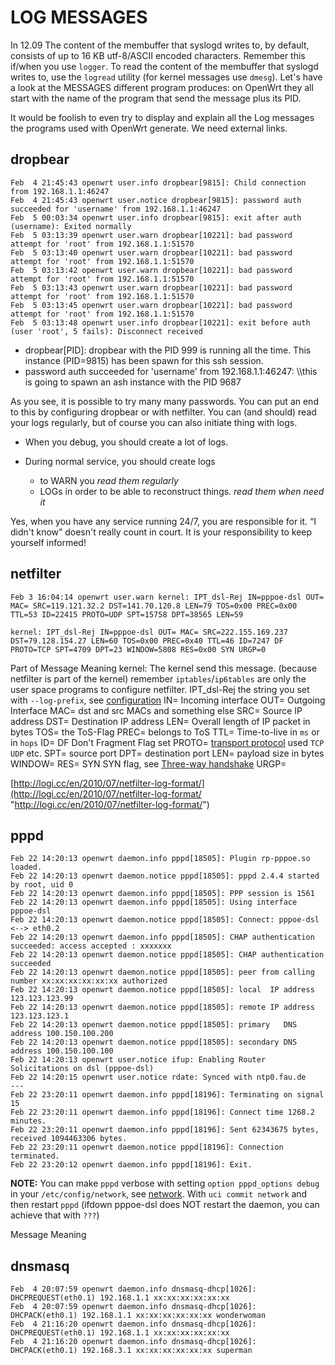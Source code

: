 # LOG MESSAGES

In 12.09 The content of the membuffer that syslogd writes to, by default, consists of up to 16 KB utf-8/ASCII encoded characters. Remember this if/when you use `logger`. To read the content of the membuffer that syslogd writes to, use the `logread` utility (for kernel messages use `dmesg`). Let's have a look at the MESSAGES different program produces: on OpenWrt they all start with the name of the program that send the message plus its PID.

It would be foolish to even try to display and explain all the Log messages the programs used with OpenWrt generate. We need external links.

## dropbear

```
Feb  4 21:45:43 openwrt user.info dropbear[9815]: Child connection from 192.168.1.1:46247
Feb  4 21:45:43 openwrt user.notice dropbear[9815]: password auth succeeded for 'username' from 192.168.1.1:46247
Feb  5 00:03:34 openwrt user.info dropbear[9815]: exit after auth (username): Exited normally
Feb  5 03:13:39 openwrt user.warn dropbear[10221]: bad password attempt for 'root' from 192.168.1.1:51570
Feb  5 03:13:40 openwrt user.warn dropbear[10221]: bad password attempt for 'root' from 192.168.1.1:51570
Feb  5 03:13:42 openwrt user.warn dropbear[10221]: bad password attempt for 'root' from 192.168.1.1:51570
Feb  5 03:13:43 openwrt user.warn dropbear[10221]: bad password attempt for 'root' from 192.168.1.1:51570
Feb  5 03:13:45 openwrt user.warn dropbear[10221]: bad password attempt for 'root' from 192.168.1.1:51570
Feb  5 03:13:48 openwrt user.info dropbear[10221]: exit before auth (user 'root', 5 fails): Disconnect received
```

- dropbear\[PID]: dropbear with the PID 999 is running all the time. This instance (PID=9815) has been spawn for this ssh session.
- password auth succeeded for 'username' from 192.168.1.1:46247: \\\\this is going to spawn an ash instance with the PID 9687

As you see, it is possible to try many many passwords. You can put an end to this by configuring dropbear or with netfilter. You can (and should) read your logs regularly, but of course you can also initiate thing with logs.

- When you debug, you should create a lot of logs.
- During normal service, you should create logs
  
  - to WARN you *read them regularly*
  - LOGs in order to be able to reconstruct things. *read them when need it*

Yes, when you have any service running 24/7, you are responsible for it. “I didn't know” doesn't really count in court. It is your responsibility to keep yourself informed!

## netfilter

`Feb 3 16:04:14 openwrt user.warn kernel: IPT_dsl-Rej IN=pppoe-dsl OUT= MAC= SRC=119.121.32.2 DST=141.70.120.8 LEN=79 TOS=0x00 PREC=0x00 TTL=53 ID=22415 PROTO=UDP SPT=15758 DPT=38565 LEN=59`

```
kernel: IPT_dsl-Rej IN=pppoe-dsl OUT= MAC= SRC=222.155.169.237 DST=79.128.154.27 LEN=60 TOS=0x00 PREC=0x40 TTL=46 ID=7247 DF PROTO=TCP SPT=4709 DPT=23 WINDOW=5808 RES=0x00 SYN URGP=0
```

Part of Message Meaning kernel: The kernel send this message. (because netfilter is part of the kernel) remember `iptables`/`ip6tables` are only the user space programs to configure netfilter. IPT\_dsl-Rej the string you set with `--log-prefix`, see [configuration](/docs/guide-user/firewall/netfilter-iptables/netfilter#configuration "docs:guide-user:firewall:netfilter-iptables:netfilter") IN= Incoming interface OUT= Outgoing Interface MAC= dst and src MACs and something else SRC= Source IP address DST= Destination IP address LEN= Overall length of IP packet in bytes TOS= the ToS-Flag PREC= belongs to ToS TTL= Time-to-live in `ms` or in `hops` ID= DF Don't Fragment Flag set PROTO= [transport protocol](https://en.wikipedia.org/wiki/Transport%20Layer "https://en.wikipedia.org/wiki/Transport Layer") used `TCP` `UDP` etc. SPT= source port DPT= destination port LEN= payload size in bytes WINDOW= RES= SYN SYN flag, see [Three-way handshake](https://en.wikipedia.org/wiki/Three-way%20handshake "https://en.wikipedia.org/wiki/Three-way handshake") URGP=

[http://logi.cc/en/2010/07/netfilter-log-format/](http://logi.cc/en/2010/07/netfilter-log-format/ "http://logi.cc/en/2010/07/netfilter-log-format/")

## pppd

```
Feb 22 14:20:13 openwrt daemon.info pppd[18505]: Plugin rp-pppoe.so loaded.
Feb 22 14:20:13 openwrt daemon.notice pppd[18505]: pppd 2.4.4 started by root, uid 0
Feb 22 14:20:13 openwrt daemon.info pppd[18505]: PPP session is 1561
Feb 22 14:20:13 openwrt daemon.info pppd[18505]: Using interface pppoe-dsl
Feb 22 14:20:13 openwrt daemon.notice pppd[18505]: Connect: pppoe-dsl <--> eth0.2
Feb 22 14:20:13 openwrt daemon.info pppd[18505]: CHAP authentication succeeded: access accepted : xxxxxxx
Feb 22 14:20:13 openwrt daemon.notice pppd[18505]: CHAP authentication succeeded
Feb 22 14:20:13 openwrt daemon.notice pppd[18505]: peer from calling number xx:xx:xx:xx:xx:xx authorized
Feb 22 14:20:13 openwrt daemon.notice pppd[18505]: local  IP address 123.123.123.99
Feb 22 14:20:13 openwrt daemon.notice pppd[18505]: remote IP address 123.123.123.1
Feb 22 14:20:13 openwrt daemon.notice pppd[18505]: primary   DNS address 100.150.100.200
Feb 22 14:20:13 openwrt daemon.notice pppd[18505]: secondary DNS address 100.150.100.100
Feb 22 14:20:13 openwrt user.notice ifup: Enabling Router Solicitations on dsl (pppoe-dsl)
Feb 22 14:20:15 openwrt user.notice rdate: Synced with ntp0.fau.de
---
Feb 22 23:20:11 openwrt daemon.info pppd[18196]: Terminating on signal 15
Feb 22 23:20:11 openwrt daemon.info pppd[18196]: Connect time 1268.2 minutes.
Feb 22 23:20:11 openwrt daemon.info pppd[18196]: Sent 62343675 bytes, received 1094463306 bytes.
Feb 22 23:20:11 openwrt daemon.notice pppd[18196]: Connection terminated.
Feb 22 23:20:12 openwrt daemon.info pppd[18196]: Exit.
```

**NOTE:** You can make `pppd` verbose with setting `option pppd_options debug` in your `/etc/config/network`, see [network](/docs/guide-user/network/wan/wan_interface_protocols#protocol_pppoe_ppp_over_ethernet "docs:guide-user:network:wan:wan_interface_protocols"). With `uci commit network` and then restart `pppd` (ifdown pppoe-dsl does NOT restart the daemon, you can achieve that with `???`)

Message Meaning

## dnsmasq

```
Feb  4 20:07:59 openwrt daemon.info dnsmasq-dhcp[1026]: DHCPREQUEST(eth0.1) 192.168.1.1 xx:xx:xx:xx:xx:xx
Feb  4 20:07:59 openwrt daemon.info dnsmasq-dhcp[1026]: DHCPACK(eth0.1) 192.168.1.1 xx:xx:xx:xx:xx:xx wonderwoman
Feb  4 21:16:20 openwrt daemon.info dnsmasq-dhcp[1026]: DHCPREQUEST(eth0.1) 192.168.1.1 xx:xx:xx:xx:xx:xx
Feb  4 21:16:20 openwrt daemon.info dnsmasq-dhcp[1026]: DHCPACK(eth0.1) 192.168.3.1 xx:xx:xx:xx:xx:xx superman
```
